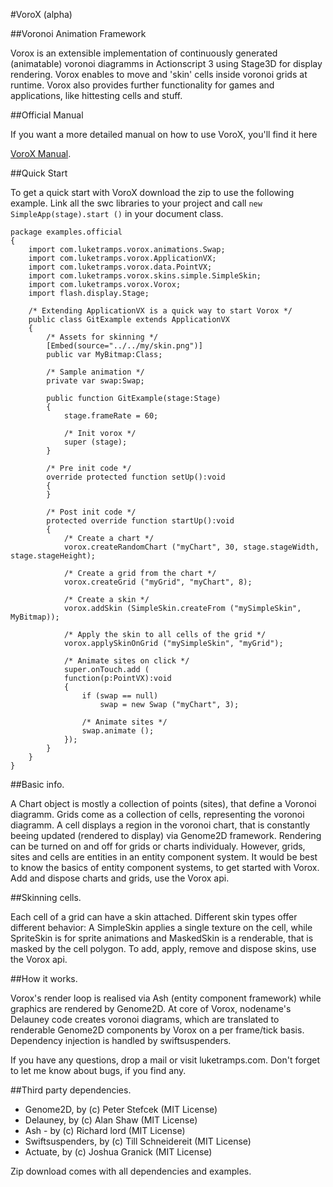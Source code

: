 #VoroX (alpha)

##Voronoi Animation Framework

Vorox is an extensible implementation of continuously generated (animatable) voronoi diagramms in Actionscript 3 using Stage3D for display rendering. Vorox enables to move and 'skin' cells inside voronoi grids at runtime. Vorox also provides further functionality for games and applications, like hittesting cells and stuff. 

##Official Manual

If you want a more detailed manual on how to use VoroX, you'll find it here

[VoroX Manual](http://www.luketramps.com/lt/index.php/vorox/vorox-manual).

##Quick Start

To get a quick start with VoroX download the zip to use the following example. Link all the swc libraries to your project and call <code>new SimpleApp(stage).start ()</code> in your document class.

```actionscript3
package examples.official
{
    import com.luketramps.vorox.animations.Swap;
    import com.luketramps.vorox.ApplicationVX;
    import com.luketramps.vorox.data.PointVX;
    import com.luketramps.vorox.skins.simple.SimpleSkin;
    import com.luketramps.vorox.Vorox;
    import flash.display.Stage;

    /* Extending ApplicationVX is a quick way to start Vorox */
    public class GitExample extends ApplicationVX
    {
        /* Assets for skinning */
        [Embed(source="../../my/skin.png")]
        public var MyBitmap:Class;

        /* Sample animation */
        private var swap:Swap;

        public function GitExample(stage:Stage) 
        {
            stage.frameRate = 60;

            /* Init vorox */
            super (stage);
        }

        /* Pre init code */
        override protected function setUp():void 
        {
        }

        /* Post init code */
        protected override function startUp():void
        {
            /* Create a chart */
            vorox.createRandomChart ("myChart", 30, stage.stageWidth, stage.stageHeight);

            /* Create a grid from the chart */
            vorox.createGrid ("myGrid", "myChart", 8);

            /* Create a skin */
            vorox.addSkin (SimpleSkin.createFrom ("mySimpleSkin", MyBitmap));

            /* Apply the skin to all cells of the grid */
            vorox.applySkinOnGrid ("mySimpleSkin", "myGrid");   

            /* Animate sites on click */
            super.onTouch.add (
            function(p:PointVX):void
            {
                if (swap == null)
                    swap = new Swap ("myChart", 3);
	
                /* Animate sites */
                swap.animate ();
            });
        }   
    }
}
```


##Basic info.

A Chart object is mostly a collection of points (sites), that define a Voronoi diagramm. Grids come as a collection of cells, representing the voronoi diagramm. A cell displays a region in the voronoi chart, that is constantly beeing updated (rendered to display) via Genome2D framework. Rendering can be turned on and off for grids or charts individualy. However, grids, sites and cells are entities in an entity component system. It would be best to know the basics of entity component systems, to get started with Vorox. Add and dispose charts and grids, use the Vorox api.


##Skinning cells.

Each cell of a grid can have a skin attached. Different skin types offer different behavior: A SimpleSkin applies a single texture on the cell, while SpriteSkin is for sprite animations and MaskedSkin is a renderable, that is masked by the cell polygon. To add, apply, remove and dispose skins, use the Vorox api. 


##How it works.

Vorox's render loop is realised via Ash (entity component framework) while graphics are rendered by Genome2D. At core of Vorox, nodename's Delauney code creates voronoi diagrams, which are translated to renderable Genome2D components by Vorox on a per frame/tick basis. Dependency injection is handled by swiftsuspenders.


If you have any questions, drop a mail or visit luketramps.com. Don't forget to let me know about bugs, if you find any.


##Third party dependencies. 

- Genome2D, by (c) Peter Stefcek (MIT License)
- Delauney, by (c) Alan Shaw (MIT License)
- Ash - by (c) Richard lord (MIT License)
- Swiftsuspenders, by (c) Till Schneidereit (MIT License)
- Actuate, by (c) Joshua Granick (MIT License)


Zip download comes with all dependencies and examples.
